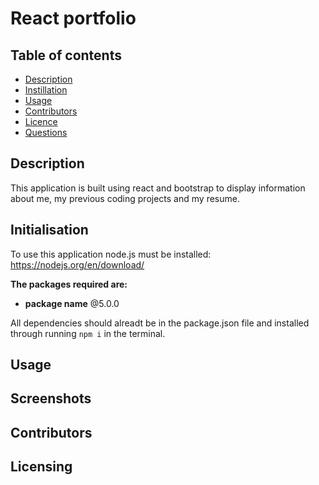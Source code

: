 # React portfolio 

 ## Table of contents

  * [Description](#Description)
  * [Instillation](#Instillation)
  * [Usage](#Usage)
  * [Contributors](#Contributing)
  * [Licence](#License)
  * [Questions](#Questions)
  

## Description
This application is built using react and bootstrap to display information about me, my previous coding projects and my resume. 

## Initialisation
To use this application node.js must be installed: https://nodejs.org/en/download/ <br />

**The packages required are:**
 * **package name**  @5.0.0
 

All dependencies should alreadt be in the package.json file and installed through running ```npm i``` in the terminal.

## Usage


## Screenshots 


## Contributors



## Licensing 
